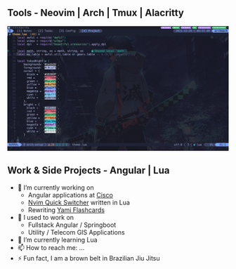 ## Tools - Neovim | Arch | Tmux | Alacritty
![daily driver](daily-driver.png)

## Work & Side Projects - Angular | Lua 
- 🔭 I’m currently working on
  - Angular applications at [Cisco](https://www.cisco.com/c/m/en_us/customer-experience/index.html)
  - [Nvim Quick Switcher](https://github.com/Everduin94/nvim-quick-switcher) written in Lua
  - Rewriting [Yami Flashcards](https://yami-flashcards.dev/)
- 🌳 I used to work on
  - Fullstack Angular / Springboot
  - Utility / Telecom GIS Applications
- 🌱 I’m currently learning Lua
- 📫 How to reach me: ...
- ⚡ Fun fact, I am a brown belt in Brazilian Jiu Jitsu

